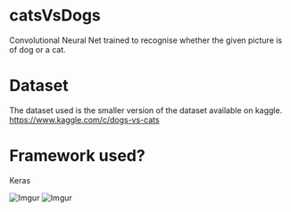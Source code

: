 # catsVsDogs
Convolutional Neural Net trained to recognise whether the given picture is of dog or a cat.

# Dataset
The dataset used is the smaller version of the dataset available on kaggle. https://www.kaggle.com/c/dogs-vs-cats

# Framework used?
Keras

![Imgur](https://i.imgur.com/L5X4RW1.png)
![Imgur](https://i.imgur.com/d23PR2K.png)

